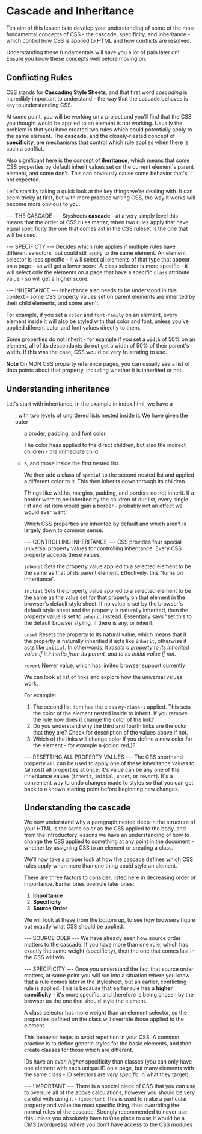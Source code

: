 # Cascade and Inheritance #
Teh aim of this lesson is to develop your understanding of some of the most fundamental concepts of CSS - the cascade, specificity, and inheritance - which control how CSS is applied to HTML and how conflicts are resolved.

Understanding these fundamentals will save you a lot of pain later on! Ensure you know these concepts well before moving on.

## Conflicting Rules ##
CSS stands for **Cascading Style Sheets**, and that first word *cascading* is incredibly important to understand - the way that the cascade behaves is key to understanding CSS.

At some point, you will be working on a project and you'll find that the CSS you thought would be applied to an element is not working. Usually the problem is that you have created two rules which could potentially apply to the same element. The **cascade**, and the closely-rleated concept of **specificity**, are mechanisms that control which rule applies when there is such a conflict.

Also significant here is the concept of **iheritance**, which means that some CSS properties by default inherit values set on the current element's parent element, and some don't. This can obviously cause some behavior that's not expected.

Let's start by taking a quick look at the key things we're dealing with. It can seem tricky at first, but with more practice writing CSS, the way it works will become more obvious to you.

--- THE CASCADE ---
Stysheets **cascade** - at a very simply level this means that the order of CSS rules matter; when two rules apply that have equal specificity the one that comes ast in the CSS ruleset is the one that will be used.

--- SPECIFICTY ---
Decides which rule applies if multiple rules have different selectors, but could still apply to the same element.
  An element selector is less specific - it will select all elements of that type that appear on a page - so will get a lower score.
  A class selector is more specific - it will select only the elements on a page that have a specific `class` attribute value - so will get a higher score.

--- INHERITANCE ---
Inheritance also needs to be understood in this context - some CSS property values set on parent elements are inherited by their child elements, and some aren't.

For example, if you set a `color` and `font-family` on an element, every element inside it will also be styled with that color and font, unless you've applied diferent color and font values directly to them.

Some properties do not inherit - for example if you set a `width` of 50% on an element, all of its descendants do not get a width of 50% of their parent's width. If this was the case, CSS would be very frustrating to use.

**Note** On MDN CSS property reference pages, you can usually see a list of data points about that property, including whether it is inheritied or not.

## Understanding inheritance ##
Let's start with inheritance, in the example in index.html, we have a <ul>, with two levels of unordered lists nested inside it. We have given the outer <ul> a broder, padding, and font color.

The color haas applied to the direct children, but also the indirect children - the immediate child <li>s, and those inside the first nested list.

We then add a class of `special` to the second nested list and applied a different color to it. This then inherits down through its children.

THings like widths, margins, padding, and borders do not inherit. If a border were to be inherited by the children of our list, every single list and list item would gain a border - probably not an effect we would ever want!

Which CSS properties are inherited by default and which aren't is largely down to common sense.

--- CONTROLLING INHERITANCE ---
CSS provides four special universal property values for controlling inheritance. Every CSS property accepts these values.

`inherit`
  Sets the property value applied to a selected element to be the same as that of its parent element. Effectively, this "turns on inheritance".

`initial`
  Sets the property value applied to a selected element to be the same as the value set for that property on that element in the browser's default style sheet.
  If no value is set by the browser's default style sheet and the property is naturally inherited, then the property value is set to `inherit` instead.
  Essentially says "set this to the default browser styling, if there is any, or inherit.

`unset`
  Resets the property to its natural value, which means that if the property is naturally inheritied it acts like `inherit`, otherwise it acts like `initial`.
  In otherwords, it *resets a property to its inherited value if it inherits from its parent, and to its initial value if not.*

`revert`
  Newer value, which has limited browser support currently

We can look at list of links and explore how the universal values work.

For example:
  1. The second list item has the class `my-class-1` applied. This sets the color of the <a> element nested inside to inherit. If you remove the rule how does it change the color of the link?
  2. Do you understand why the third and fourth links are the color that they are? Check for description of the values above if not.
  3. Which of the links will change color if you define a new color for the <a> element - for example a {color: red;}?

--- RESETTING ALL PROPERTY VALUES ---
The CSS shorthand property `all` can be used to apply one of these inheritance values to (almost) all properties at once. It's value can be any one of the inheritance values (`inherit`, `initial`, `unset`, or `revert`). It's a convenient way to undo changes made to styles so that you can get back to a known starting point before beginning new changes.

## Understanding the cascade ##
We now understand why a paragraph nested deep in the structure of your HTML is the same color as the CSS applied to the body, and from the introductory lessons we have an understanding of how to change the CSS applied to something at any point in the document - whether by assigning CSS to an element or creating a class.

We'll now take a proper look at how the cascade defines which CSS rules apply when more than one thing could style an element.

There are three factors to consider, listed here in decreasing order of importance. Earlier ones overrule later ones:
  1. **Importance**
  2. **Specificity**
  3. **Source Order**

We will look at these from the bottom up, to see how browsers figure out exactly what CSS should be applied.

--- SOURCE ODER ---
We have already seen how source order matters to the cascade. If you have more than one rule, which has exactly the same weight (specificity), then the one that comes last in the CSS will win.

--- SPECIFICITY ---
Once you understand the fact that source order matters, at some point you will run into a situation where you know that a rule comes later in the stylesheet, but an earlier, conflicting rule is applied. This is because that earlier rule has a **higher specificity** - it's more specific, and therefore is being chosen by the browser as the one that should style the element.

A class selector has more weight than an element selector, so the properties defined on the class will override those applied to the element.

This behavior helps to avoid repetition in your CSS. A common practice is to define generic styles for the basic elements, and then create classes for those which are different.

IDs have an *even higher* specificity than classes (you can only have one element with each unique ID on a page, but many elements with the same class - ID selectors are *very specific* in what they target).

--- !IMPORTANT ---
There is a special piece of CSS that you can use to overrule all of the above calculations, however you should be very careful with using it - `!important`
  This is used to make a particular property and value the most specific thing, thus overriding the normal rules of the cascade.
  Strongly recommended to never use this unless you absolutely have to
  One place to use it would be a CMS (wordpress) where you don't have access to the CSS modules







